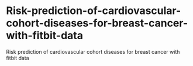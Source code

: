 # Risk-prediction-of-cardiovascular-cohort-diseases-for-breast-cancer-with-fitbit-data
Risk prediction of cardiovascular cohort diseases for breast cancer with fitbit data
